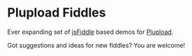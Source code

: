 Plupload Fiddles
==============

Ever expanding set of [jsFiddle](http://jsfiddle.net) based demos for [Plupload](http://plupload.com). 

Got suggestions and ideas for new fiddles? You are welcome!
